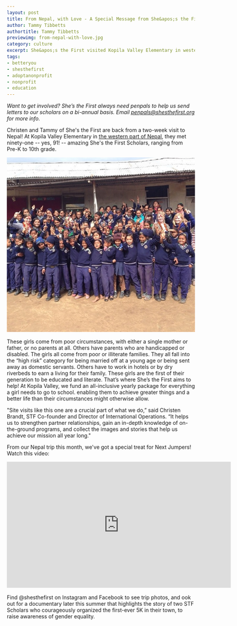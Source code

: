 ```yaml
---
layout: post
title: From Nepal, with Love - A Special Message from She&apos;s the First
author: Tammy Tibbetts
authortitle: Tammy Tibbetts
previewimg: from-nepal-with-love.jpg
category: culture
excerpt: She&apos;s the First visited Kopila Valley Elementary in western Nepal - here's an update from Tammy and Christen, along with an amazing message for Next Jumpers from the kids.
tags:
- betteryou
- shesthefirst
- adoptanonprofit
- nonprofit
- education
---
```


*Want to get involved? She’s the First always need penpals to help us send letters to our scholars on a bi-annual basis. Email penpals@shesthefirst.org for more info.*

Christen and Tammy of She&apos;s the First are back from a two-week visit to Nepal!  At Kopila Valley Elementary in <a href="https://www.google.com/maps/place/Kopila+Valley+School/@28.5249067,82.5919131,8z/data=!4m2!3m1!1s0x39a285ffbf5fb2bf:0x14c2cb4dd606a0b6" target="_blank">the western part of Nepal</a>, they met ninety-one -- yes, 91! -- amazing She's the First Scholars, ranging from Pre-K to 10th grade.

![She&apos;s the First with students from Kopila Valley Elementary!](/images/from-nepal-with-love.jpg)

These girls come from poor circumstances, with either a single mother or father, or no parents at all. Others have parents who are handicapped or disabled. The girls all come from poor or illiterate families. They all fall into the “high risk” category for being married off at a young age or being sent away as domestic servants. Others have to work in hotels or by dry riverbeds to earn a living for their family. These girls are the first of their generation to be educated and literate.  That’s where She’s the First aims to help!  At Kopila Valley, we fund an all-inclusive yearly package for everything a girl needs to go to school. enabling them to achieve greater things and a better life than their circumstances might otherwise allow.

"Site visits like this one are a crucial part of what we do,” said Christen Brandt, STF Co-founder and Director of International Operations. “It helps us to strengthen partner relationships, gain an in-depth knowledge of on-the-ground programs, and collect the images and stories that help us achieve our mission all year long."

From our Nepal trip this month, we've got a special treat for Next Jumpers!  Watch this video:

<iframe width="600" height="338" src="https://www.youtube.com/embed/gds1-nQ-IwA?list=UU8jY0hBPIhe9zB0vDwG-ONw" frameborder="0" allowfullscreen></iframe>

Find @shesthefirst on Instagram and Facebook to see trip photos, and ook out for a documentary later this summer that highlights the story of two STF Scholars who courageously organized the first-ever 5K in their town, to raise awareness of gender equality.